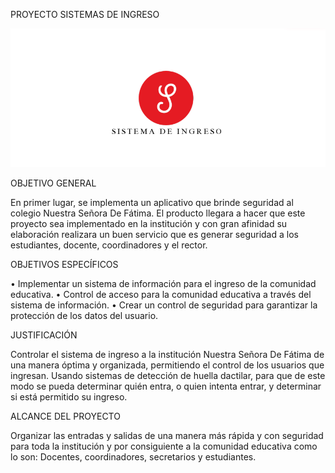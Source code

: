
PROYECTO SISTEMAS DE INGRESO
 
![Screenshot](logo.png)

OBJETIVO GENERAL

En primer lugar, se implementa un aplicativo que brinde seguridad al colegio Nuestra Señora De Fátima. El producto llegara a hacer que este proyecto sea implementado en la institución y con gran afinidad su elaboración realizara un buen servicio que es generar seguridad a los estudiantes, docente, coordinadores y el rector. 

OBJETIVOS ESPECÍFICOS

•	Implementar un sistema de información para el ingreso de la comunidad educativa.
•	Control de acceso para la comunidad educativa a través del sistema de información.
•	Crear un control de seguridad para garantizar la protección de los datos del usuario.


JUSTIFICACIÓN

Controlar el sistema de ingreso a la institución Nuestra Señora De Fátima de una manera óptima y organizada, permitiendo el control de los usuarios que ingresan. Usando sistemas de detección de huella dactilar, para que de este modo se pueda determinar quién entra, o quien intenta entrar, y determinar si está permitido su ingreso.


ALCANCE DEL PROYECTO


Organizar las entradas y salidas de una manera más rápida y con seguridad para toda la institución y por consiguiente a la comunidad educativa como lo son: Docentes, coordinadores, secretarios y estudiantes.
